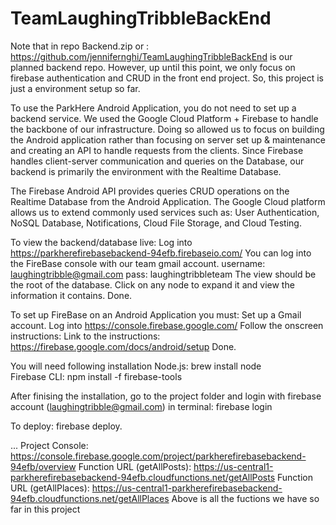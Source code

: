 # TeamLaughingTribbleBackEnd <br />
Note that in repo Backend.zip or : https://github.com/jennifernghi/TeamLaughingTribbleBackEnd is our planned backend repo. However, up until this point, we only focus on firebase authentication and CRUD in the front end project. So, this project is just a environment setup so far.

To use the ParkHere Android Application, you do not need to set up a backend service. We used the Google Cloud Platform + Firebase to handle the backbone of our infrastructure. Doing so allowed us to focus on building the Android application rather than focusing on server set up & maintenance and creating an API to handle requests from the clients. Since Firebase handles client-server communication and queries on the Database, our backend is primarily the environment with the Realtime Database.

The Firebase Android API provides queries CRUD operations on the Realtime Database from the Android Application. The Google Cloud platform allows us to extend commonly used services such as: User Authentication, NoSQL Database, Notifications, Cloud File Storage, and Cloud Testing. 

To view the backend/database live:
Log into https://parkherefirebasebackend-94efb.firebaseio.com/
You can log into the FireBase console with our team gmail account.
username: laughingtribble@gmail.com
pass: laughingtribbleteam
The view should be the root of the database.
Click on any node to expand it and view the information it contains.
Done.

To set up FireBase on an Android Application you must:
Set up a Gmail account.
Log into https://console.firebase.google.com/
Follow the onscreen instructions:
Link to the instructions: https://firebase.google.com/docs/android/setup
Done.

You will need following installation
Node.js: brew install node <br/>
Firebase CLI: npm install -f firebase-tools <br/>

After finising the installation, go to the project folder and login with firebase account (laughingtribble@gmail.com)
in terminal: firebase login

To deploy: firebase deploy. 

...
Project Console: https://console.firebase.google.com/project/parkherefirebasebackend-94efb/overview
Function URL (getAllPosts): https://us-central1-parkherefirebasebackend-94efb.cloudfunctions.net/getAllPosts
Function URL (getAllPlaces): https://us-central1-parkherefirebasebackend-94efb.cloudfunctions.net/getAllPlaces
Above is all the fuctions we have so far in this project


